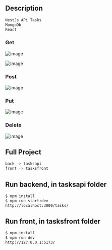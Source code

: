 
## Description
```bash
NestJs APi Tasks
MongoDb
React
```

### Get
![image](https://github.com/jhhg04/NestJs-Mongo-React-Tasks-Fazt/assets/52834318/dc4e4fb8-590a-4f83-bbbc-28bdf657e2d4)

![image](https://github.com/jhhg04/NestJs-Mongo-React-Tasks-Fazt/assets/52834318/9db6c1d3-b365-422d-8557-4e4724c233e3)

### Post
![image](https://github.com/jhhg04/NestJs-Mongo-React-Tasks-Fazt/assets/52834318/a7f627bd-db2e-44b5-93b5-4a6c04b12284)

### Put
![image](https://github.com/jhhg04/NestJs-Mongo-React-Tasks-Fazt/assets/52834318/72792c73-3ffb-48c5-9fd1-22b331ac620c)

### Delete

![image](https://github.com/jhhg04/NestJs-Mongo-React-Tasks-Fazt/assets/52834318/5ce109f0-c5b2-456c-9bcb-a8e1b97ea70e)


## Full Project

```bash
back -> tasksapi
front -> tasksfront
```

## Run backend, in tasksapi folder

```bash
$ npm install
$ npm run start:dev
http://localhost:3000/tasks/
```

## Run front, in tasksfront folder

```bash
$ npm install
$ npm run dev
http://127.0.0.1:5173/
```
